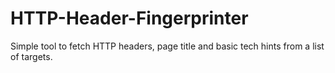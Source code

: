 # HTTP-Header-Fingerprinter
Simple tool to fetch HTTP headers, page title and basic tech hints from a list of targets.
